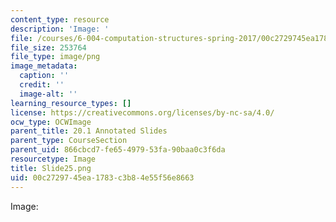 ```yaml
---
content_type: resource
description: 'Image: '
file: /courses/6-004-computation-structures-spring-2017/00c2729745ea1783c3b84e55f56e8663_Slide25.png
file_size: 253764
file_type: image/png
image_metadata:
  caption: ''
  credit: ''
  image-alt: ''
learning_resource_types: []
license: https://creativecommons.org/licenses/by-nc-sa/4.0/
ocw_type: OCWImage
parent_title: 20.1 Annotated Slides
parent_type: CourseSection
parent_uid: 866cbcd7-fe65-4979-53fa-90baa0c3f6da
resourcetype: Image
title: Slide25.png
uid: 00c27297-45ea-1783-c3b8-4e55f56e8663
---
```

Image: 